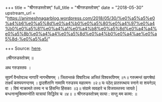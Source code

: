+++
title = "श्रीगरुडस्तोत्रम्"
full_title = "श्रीगरुडस्तोत्रम्"
date = "2018-05-30"
upstream_url = "https://animeshnagarblog.wordpress.com/2018/05/30/%e0%a5%a5%e0%a4%b6%e0%a5%8d%e0%a4%b0%e0%a5%80%e0%a4%97%e0%a4%b0%e0%a5%81%e0%a4%a1%e0%a4%b8%e0%a5%8d%e0%a4%a4%e0%a5%8b%e0%a4%a4%e0%a5%8d%e0%a4%b0%e0%a4%ae%e0%a5%8d-%e0%a5%a5/"

+++
Source: [here](https://animeshnagarblog.wordpress.com/2018/05/30/%e0%a5%a5%e0%a4%b6%e0%a5%8d%e0%a4%b0%e0%a5%80%e0%a4%97%e0%a4%b0%e0%a5%81%e0%a4%a1%e0%a4%b8%e0%a5%8d%e0%a4%a4%e0%a5%8b%e0%a4%a4%e0%a5%8d%e0%a4%b0%e0%a4%ae%e0%a5%8d-%e0%a5%a5/).

॥श्रीगरुडस्तोत्रम् ॥

अथ गरुडस्तवः ।

सुपर्णं वैनतेयञ्च नागारिं नागभीषणम् । जितान्तकं विषारिञ्च अजितं
विश्वरूपिणम् ॥१॥ गरुत्मन्तं खगश्रेष्ठं तार्क्ष्यं कश्यपनन्दनम् ।
द्वादशैतानि नामामि गरुडस्य महात्मनः ॥२॥ यः पठेत् प्रातरुत्थाय स्नाने वा
शयनेऽप् वा । विषं नाक्रामते तस्य न च हिंसन्ति हिंसकाः ॥३॥ संग्रामे
व्यवहारे च विजयस्तस्य जायते \| बन्धनान्मुक्तिमाप्नोति यात्रायां
सिद्धिरेव च ॥४॥ ॥ श्रीगरुडस्तोत्रम् सत्या : सन्तु मम कामा: ॥

